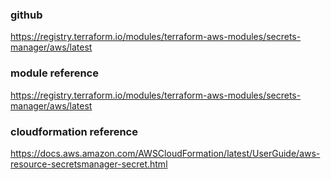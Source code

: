 ### github
https://registry.terraform.io/modules/terraform-aws-modules/secrets-manager/aws/latest

### module reference
https://registry.terraform.io/modules/terraform-aws-modules/secrets-manager/aws/latest

### cloudformation reference
https://docs.aws.amazon.com/AWSCloudFormation/latest/UserGuide/aws-resource-secretsmanager-secret.html